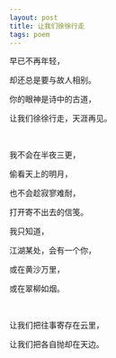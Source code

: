 ```yaml
---
layout: post
title: 让我们徐徐行走
tags: poem
---
```



早已不再年轻，

却还总是要与故人相别。

你的眼神是诗中的古道，

让我们徐徐行走，天涯再见。

<br>

我不会在半夜三更，

偷看天上的明月，

也不会趁寂寥难耐，

打开寄不出去的信笺。

我只知道，

江湖某处，会有一个你，

或在黄沙万里，

或在翠柳如烟。

<br>

让我们把往事寄存在云里，

让我们把各自抛却在天边。

